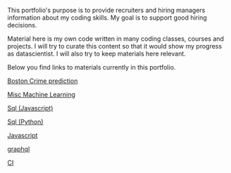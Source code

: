 This portfolio's purpose is to provide recruiters and hiring managers information about my coding skills. My goal is to support good hiring decisions.

Material here is my own code written in many coding classes, courses and projects. I will try to curate this content so that it would show my progress as datascientist. I will also try to keep materials here relevant.

Below you find links to materials currently in this portfolio.

[Boston Crime prediction](https://kaimhall.github.io/portfolio/boston_crime)

[Misc Machine Learning](https://kaimhall.github.io/portfolio/misc_machine_learning)

[Sql (Javascript)](https://kaimhall.github.io/portfolio/sql)

[Sql (Python)](https://kaimhall.github.io/portfolio/sql_python)

[Javascript](https://kaimhall.github.io/portfolio/javascipt)

[graphql](https://kaimhall.github.io/portfolio/graphql)

[CI](https://kaimhall.github.io/portfolio/CI)
